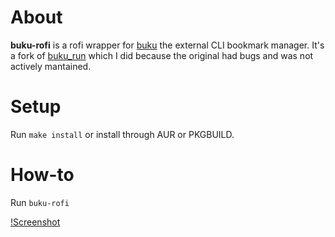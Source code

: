 # About
**buku-rofi** is a rofi wrapper for [buku](https://github.com/jarun/buku) the external CLI bookmark manager. It's a fork of [buku_run](https://github.com/carnager/buku_run) which I did because the original had bugs and was not actively mantained.

# Setup
Run `make install` or install through AUR or PKGBUILD.

# How-to
Run `buku-rofi`

[!Screenshot](https://gitlab.com/lbcnz/buku-rofi/screenshot.png)


